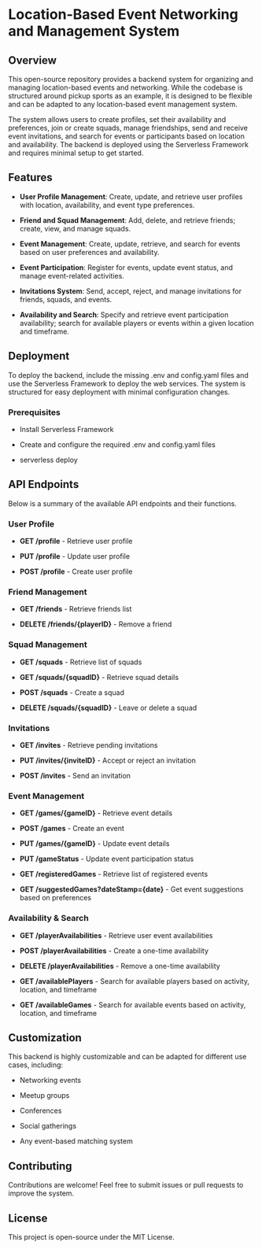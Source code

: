 Location-Based Event Networking and Management System
=====================================================

Overview
--------

This open-source repository provides a backend system for organizing and managing location-based events and networking. While the codebase is structured around pickup sports as an example, it is designed to be flexible and can be adapted to any location-based event management system.

The system allows users to create profiles, set their availability and preferences, join or create squads, manage friendships, send and receive event invitations, and search for events or participants based on location and availability. The backend is deployed using the Serverless Framework and requires minimal setup to get started.

Features
--------

*   **User Profile Management**: Create, update, and retrieve user profiles with location, availability, and event type preferences.
    
*   **Friend and Squad Management**: Add, delete, and retrieve friends; create, view, and manage squads.
    
*   **Event Management**: Create, update, retrieve, and search for events based on user preferences and availability.
    
*   **Event Participation**: Register for events, update event status, and manage event-related activities.
    
*   **Invitations System**: Send, accept, reject, and manage invitations for friends, squads, and events.
    
*   **Availability and Search**: Specify and retrieve event participation availability; search for available players or events within a given location and timeframe.
    

Deployment
----------

To deploy the backend, include the missing .env and config.yaml files and use the Serverless Framework to deploy the web services. The system is structured for easy deployment with minimal configuration changes.

### Prerequisites

*   Install Serverless Framework
    
*   Create and configure the required .env and config.yaml files
    
*   serverless deploy
    

API Endpoints
-------------

Below is a summary of the available API endpoints and their functions.

### User Profile

*   **GET /profile** - Retrieve user profile
    
*   **PUT /profile** - Update user profile
    
*   **POST /profile** - Create user profile
    

### Friend Management

*   **GET /friends** - Retrieve friends list
    
*   **DELETE /friends/{playerID}** - Remove a friend
    

### Squad Management

*   **GET /squads** - Retrieve list of squads
    
*   **GET /squads/{squadID}** - Retrieve squad details
    
*   **POST /squads** - Create a squad
    
*   **DELETE /squads/{squadID}** - Leave or delete a squad
    

### Invitations

*   **GET /invites** - Retrieve pending invitations
    
*   **PUT /invites/{inviteID}** - Accept or reject an invitation
    
*   **POST /invites** - Send an invitation
    

### Event Management

*   **GET /games/{gameID}** - Retrieve event details
    
*   **POST /games** - Create an event
    
*   **PUT /games/{gameID}** - Update event details
    
*   **PUT /gameStatus** - Update event participation status
    
*   **GET /registeredGames** - Retrieve list of registered events
    
*   **GET /suggestedGames?dateStamp={date}** - Get event suggestions based on preferences
    

### Availability & Search

*   **GET /playerAvailabilities** - Retrieve user event availabilities
    
*   **POST /playerAvailabilities** - Create a one-time availability
    
*   **DELETE /playerAvailabilities** - Remove a one-time availability
    
*   **GET /availablePlayers** - Search for available players based on activity, location, and timeframe
    
*   **GET /availableGames** - Search for available events based on activity, location, and timeframe
    

Customization
-------------

This backend is highly customizable and can be adapted for different use cases, including:

*   Networking events
    
*   Meetup groups
    
*   Conferences
    
*   Social gatherings
    
*   Any event-based matching system
    

Contributing
------------

Contributions are welcome! Feel free to submit issues or pull requests to improve the system.

License
-------

This project is open-source under the MIT License.
